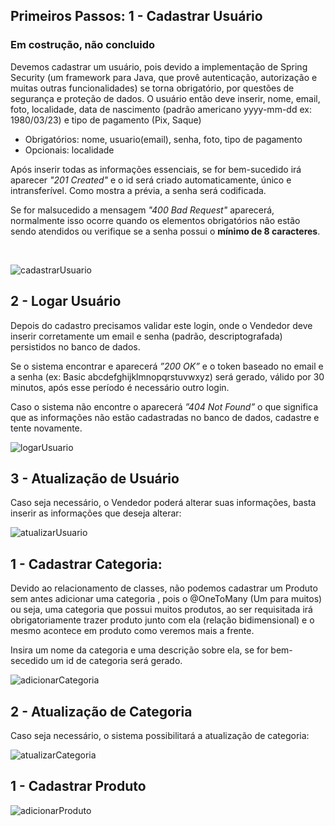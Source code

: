 ## Primeiros Passos: 1 - Cadastrar Usuário
### Em costrução, não concluido
Devemos cadastrar um usuário, pois devido a implementação de Spring Security (um framework para Java, que provê autenticação, autorização e muitas outras funcionalidades) se torna obrigatório, por questões de segurança e proteção de dados. O usuário então deve inserir, nome, email, foto, localidade, data de nascimento (padrão americano yyyy-mm-dd ex: 1980/03/23) e tipo de pagamento (Pix, Saque)
- Obrigatórios: nome, usuario(email), senha, foto, tipo de pagamento
- Opcionais: localidade

Após inserir todas as informações essenciais, se for bem-sucedido irá aparecer *"201 Created"* e o id será criado automaticamente, único e intransferível.
Como mostra a prévia, a senha será codificada.

Se for malsucedido a mensagem *"400 Bad Request"* aparecerá, normalmente isso ocorre quando os elementos obrigatórios não estão sendo atendidos ou verifique se a senha possui o **mínimo de 8 caracteres**.

</br>

![cadastrarUsuario](https://user-images.githubusercontent.com/123910027/229010510-ec8d227d-3b89-4376-b961-c133e73b68d3.png)

## 2 - Logar Usuário

Depois do cadastro precisamos validar este login, onde o Vendedor deve inserir corretamente um email e senha (padrão, descriptografada) persistidos no banco de dados.

Se o sistema encontrar e aparecerá *”200 OK”*  e o token baseado no email e a senha (ex: Basic abcdefghijklmnopqrstuvwxyz) será gerado, válido por 30 minutos, após esse período é necessário outro login.

Caso o sistema não encontre o aparecerá *”404 Not Found”* o que significa que as informações não estão cadastradas no banco de dados, cadastre e tente novamente.

![logarUsuario](https://user-images.githubusercontent.com/123910027/229016452-b5f20910-67aa-4eea-8bcb-952ac759c4a3.png)

## 3 - Atualização de Usuário
Caso seja necessário, o Vendedor poderá alterar suas informações, basta inserir as informações que deseja alterar:

![atualizarUsuario](https://user-images.githubusercontent.com/123910027/229018900-4133cfb3-8386-46ab-b292-eeb4c935a811.png)

## 1 - Cadastrar Categoria: 

Devido ao relacionamento de classes, não podemos cadastrar um Produto sem antes adicionar uma categoria , pois o @OneToMany (Um para muitos) ou seja, uma categoria que possui muitos produtos, ao ser requisitada irá obrigatoriamente trazer produto junto com ela (relação bidimensional) e o mesmo acontece em produto como veremos mais a frente.

Insira um nome da categoria e uma descrição sobre ela, se for bem-secedido um id de categoria será gerado.

![adicionarCategoria](https://user-images.githubusercontent.com/123910027/229019662-c03d5ed2-b31c-470a-a2b7-0b79e2b8b6ed.png)

## 2 - Atualização de Categoria
Caso seja necessário, o sistema possibilitará a atualização de categoria:

![atualizarCategoria](https://user-images.githubusercontent.com/123910027/229020889-b4632e9e-11df-4e3c-a5f5-97a54d81c587.png)


## 1 - Cadastrar Produto

![adicionarProduto](https://user-images.githubusercontent.com/123910027/229021747-5bc5c197-ef93-4da0-bc02-84d88db9fe37.png)

